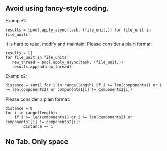## Avoid using fancy-style coding.

Example1:
```
results = [pool.apply_async(task, (file_unit,)) for file_unit in file_units]
```

It is hard to read, modify and maintain. Please consider a plain format:
```
results = []
for file_unit in file_units:
   new_thread = pool.apply_async(task, (file_unit,))
   results.append(new_thread)
```

Example2:
```
distance = sum(1 for i in range(length) if i >= len(components1) or i >= len(components2) or components1[i] != components2[i])
```
Please consider a plain format:
```
distance = 0
for i in range(length):
    if i >= len(components1) or i >= len(components2) or components1[i] != components2[i]:
        distance += 1
```


## No Tab. Only space


